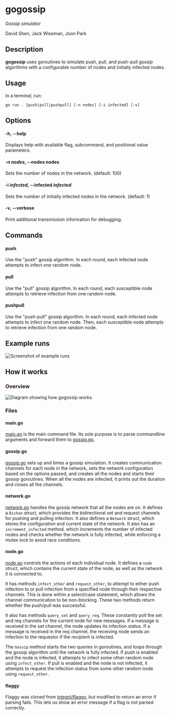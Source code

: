 gogossip
=====

_Gossip simulator_

David Shen, Jack Wiseman, Joon Park

Description
-----------

**gogossip** uses goroutines to simulate push, pull, and push-pull gossip
algorithms with a configurable number of nodes and initially infected nodes.

Usage
-----

In a terminal, run:

`go run . [push|pull|pushpull] [-n nodes] [-i infected] [-v]`

Options
-------

#### -h, --help

Displays help with available flag, subcommand, and positional value parameters.

#### -n _nodes_, --nodes nodes

Sets the number of nodes in the network. (default: 100)

#### -i _infected_, --infected _infected_

Sets the number of initially infected nodes in the network. (default: 1)

#### -v, --verbose

Print additional transmission information for debugging.

Commands
--------

#### push

Use the "push" gossip algorithm. In each round, each infected node attempts to
infect one random node.

#### pull

Use the "pull" gossip algorithm. In each round, each susceptible node attempts
to retrieve infection from one random node.

#### pushpull

Use the "push-pull" gossip algorithm. In each round, each infected node attempts
to infect one random node. Then, each susceptible node attempts to retrieve
infection from one random node.

Example runs
------------

![Screenshot of example runs](img/example.png)

How it works
------------

### Overview

![Diagram showing how gogossip works.](img/diagram.png)

### Files

#### main.go

[main.go](main.go) is the main command file. Its sole purpose is to parse commandline arguments
and forward them to [gossip.go](gossip.go).

#### gossip.go

[gossip.go](gossip.go) sets up and times a gossip simulation. It creates
communication channels for each node in the network, sets the network
configuration based on the options passed, and creates all the nodes and starts
their gossip goroutines. When all the nodes are infected, it prints out the
duration and closes all the channels.

#### network.go

[network.go](network.go) handles the gossip network that all the nodes are on.
It defines a `Bichan` struct, which provides the bidirectional set and request
channels for pushing and pulling infection. It also defines a `Network` struct,
which stores the configuration and current state of the network. It also has an
`increment_infected` method, which increments the number of infected nodes and
checks whether the network is fully infected, while enforcing a mutex lock to
avoid race conditions.

#### node.go

[node.go](node.go) controls the actions of each individual node. It defines a
`node` struct, which contains the current state of the node, as well as the
network it is connected to.

It has methods `infect_other` and `request_other`, to attempt to either push
infection to or pull infection from a specified node through their respective
channels. This is done within a select/case statement, which allows the channel
communication to be non-blocking. These two methods return whether the push/pull
was successful.

It also has methods `query_set` and `query_req`. These constantly poll the set
and req channels for the current node for new messages. If a message is received
in the set channel, the node updates its infection status. If a message is
received in the req channel, the receiving node sends an infection to the
requestor if the recipient is infected.

The `Gossip` method starts the two queries in goroutines, and loops through the
gossip algorithm until the network is fully infected. If push is enabled and the
node is infected, it attempts to infect some other random node using
`infect_other`. If pull is enabled and the node is not infected, it attempts to
request the infection status from some other random node using `request_other`.

#### flaggy

Flaggy was cloned from [integrii/flaggy](https://github.com/integrii/flaggy),
but modified to return an error if parsing fails. This lets us show an error
message if a flag is not parsed correctly.
